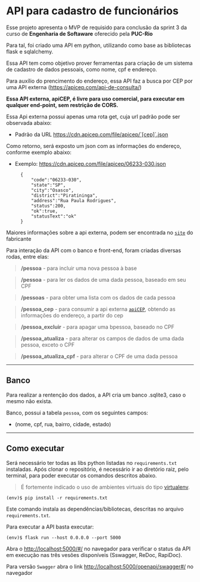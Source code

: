 
# API para cadastro de funcionários

Esse projeto apresenta o MVP de requisido para conclusão da sprint 3 da curso de  **Engenharia de Softaware**  oferecido pela **PUC-Rio**

Para tal, foi criado uma API em python, utilizando como base as bibliotecas flask e sqlalchemy. 

Essa API tem como objetivo prover ferramentas para criação de um sistema de cadastro de dados pessoais, como nome, cpf e endereço. 

Para auxílio do prencimento do endereço, essa API faz a busca por CEP por uma API externa (https://apicep.com/api-de-consulta/)

**Essa API externa, apiCEP, é livre para uso comercial, para executar em qualquer end-point, sem restrição de CORS.**

Essa Api externa possui apenas uma rota get, cuja url padrão pode ser observada abaixo:

* Padrão da URL	https://cdn.apicep.com/file/apicep/`[cep]`.json

Como retorno, será exposto um json com as informações do endereço, conforme exemplo abaixo:
* Exemplo:	https://cdn.apicep.com/file/apicep/06233-030.json


        {
            "code":"06233-030",
            "state":"SP",
            "city":"Osasco",
            "district":"Piratininga",
            "address":"Rua Paula Rodrigues",
            "status":200,
            "ok":true,
            "statusText":"ok"
        }

Maiores informações sobre a api externa, podem ser encontrada no [`site`](https://apicep.com/api-de-consulta/) do fabricante

Para interação da API com o banco e front-end, foram criadas diversas rodas, entre elas:


>**/pessoa** - para incluir uma nova pessoa à base

>**/pessoa** - para ler os dados de uma dada pessoa, baseado em seu CPF

>**/pessoas** - para obter uma lista com os dados de cada pessoa

>**/pessoa_cep** - para consumir a api externa [`apiCEP`](https://apicep.com/api-de-consulta/), obtendo as informações do endereço, a partir do cep

>**/pessoa_excluir** - para apagar uma bpessoa, baseado no CPF

>**/pessoa_atualiza** - para alterar os campos de dados de uma dada pessoa, exceto o CPF

>**/pessoa_atualiza_cpf** - para alterar o CPF de uma dada pessoa

---
## Banco

Para realizar a rentenção dos dados, a API cria um banco .sqlite3, caso o mesmo não exista.

Banco, possui a tabela `pessoa`, com os seguintes campos:

* (nome, cpf, rua, bairro, cidade, estado)

---
## Como executar 


Será necessário ter todas as libs python listadas no `requirements.txt` instaladas.
Após clonar o repositório, é necessário ir ao diretório raiz, pelo terminal, para poder executar os comandos descritos abaixo.

> É fortemente indicado o uso de ambientes virtuais do tipo [virtualenv](https://virtualenv.pypa.io/en/latest/installation.html).

```
(env)$ pip install -r requirements.txt
```

Este comando instala as dependências/bibliotecas, descritas no arquivo `requirements.txt`.

Para executar a API  basta executar:

```
(env)$ flask run --host 0.0.0.0 --port 5000
```

Abra o [http://localhost:5000/#/](http://localhost:5000/#/) no navegador para verificar o status da API em execução nas três vesões disponíveis (Sswagger, ReDoc, RapiDoc).

Para versão `Swagger` abra o link [http://localhost:5000/openapi/swagger#/](http://localhost:5000/openapi/swagger#/) no navegador
